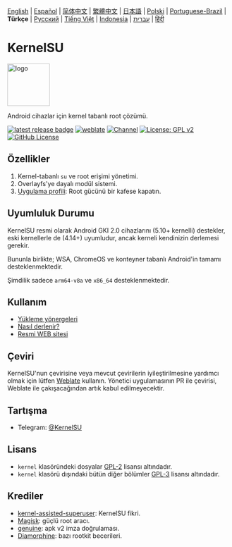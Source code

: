 [English](README.md) | [Español](README_ES.md) | [简体中文](README_CN.md) | [繁體中文](README_TW.md) | [日本語](README_JP.md) | [Polski](README_PL.md) | [Portuguese-Brazil](README_PT-BR.md) | **Türkçe** | [Русский](README_RU.md) | [Tiếng Việt](README_VI.md) | [Indonesia](README_ID.md) | [עברית](README_iw.md) | [हिंदी](README_IN.md)

# KernelSU

<img src="https://kernelsu.org/logo.png" style="width: 96px;" alt="logo">

Android cihazlar için kernel tabanlı root çözümü.

[![latest release badge](https://img.shields.io/github/v/release/tiann/KernelSU?label=Release&logo=github)](https://github.com/tiann/KernelSU/releases/latest)
[![weblate](https://img.shields.io/badge/Localization-Weblate-teal?logo=weblate)](https://hosted.weblate.org/engage/kernelsu)
[![Channel](https://img.shields.io/badge/Follow-Telegram-blue.svg?logo=telegram)](https://t.me/KernelSU)
[![License: GPL v2](https://img.shields.io/badge/License-GPL%20v2-orange.svg?logo=gnu)](https://www.gnu.org/licenses/old-licenses/gpl-2.0.en.html)
[![GitHub License](https://img.shields.io/github/license/tiann/KernelSU?logo=gnu)](/LICENSE)


## Özellikler

1. Kernel-tabanlı `su` ve root erişimi yönetimi.
2. Overlayfs'ye dayalı modül sistemi.
3. [Uygulama profili](https://kernelsu.org/guide/app-profile.html): Root gücünü bir kafese kapatın.

## Uyumluluk Durumu

KernelSU resmi olarak Android GKI 2.0 cihazlarını (5.10+ kernelli) destekler, eski kernellerle de (4.14+) uyumludur, ancak kerneli kendinizin derlemesi gerekir.

Bununla birlikte; WSA, ChromeOS ve konteyner tabanlı Android'in tamamı desteklenmektedir.

Şimdilik sadece `arm64-v8a` ve `x86_64` desteklenmektedir.

## Kullanım

- [Yükleme yönergeleri](https://kernelsu.org/guide/installation.html)
- [Nasıl derlenir?](https://kernelsu.org/guide/how-to-build.html)
- [Resmi WEB sitesi](https://kernelsu.org/)

## Çeviri

KernelSU'nun çevirisine veya mevcut çevirilerin iyileştirilmesine yardımcı olmak için lütfen [Weblate](https://hosted.weblate.org/engage/kernelsu/) kullanın. Yönetici uygulamasının PR ile çevirisi, Weblate ile çakışacağından artık kabul edilmeyecektir.

## Tartışma

- Telegram: [@KernelSU](https://t.me/KernelSU)

## Lisans

- `kernel` klasöründeki dosyalar [GPL-2](https://www.gnu.org/licenses/old-licenses/gpl-2.0.en.html) lisansı altındadır.
- `kernel` klasörü dışındaki bütün diğer bölümler [GPL-3](https://www.gnu.org/licenses/gpl-3.0.html) lisansı altındadır.

## Krediler

- [kernel-assisted-superuser](https://git.zx2c4.com/kernel-assisted-superuser/about/): KernelSU fikri.
- [Magisk](https://github.com/topjohnwu/Magisk): güçlü root aracı.
- [genuine](https://github.com/brevent/genuine/): apk v2 imza doğrulaması.
- [Diamorphine](https://github.com/m0nad/Diamorphine): bazı rootkit becerileri.
